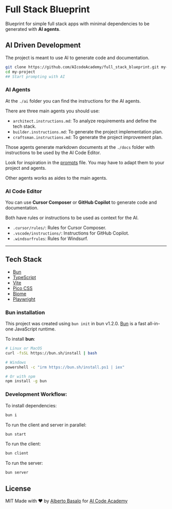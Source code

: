 # Full Stack Blueprint

Blueprint for simple full stack apps with minimal dependencies to be generated with **AI agents**.

## AI Driven Development

The project is meant to use AI to generate code and documentation.

```bash
git clone https://github.com/AIcodeAcademy/full_stack_blueprint.git my-project
cd my-project
## Start prompting with AI
```

### AI Agents

At the `./ai` folder you can find the instructions for the AI agents.

There are three main agents you should use:

- `architect.instructions.md`: To analyze requirements and define the tech stack.
- `builder.instructions.md`: To generate the project implementation plan.
- `craftsman.instructions.md`: To generate the project improvement plan.

Those agents generate markdown documents at the `./docs` folder with instructions to be used by the AI Code Editor.

Look for inspiration in the [prompts](./ai/prompts.md) file. You may have to adapt them to your project and agents.

Other agents works as aides to the main agents.

### AI Code Editor

You can use **Cursor Composer** or **GitHub Copilot** to generate code and documentation.

Both have rules or instructions to be used as context for the AI.

- `.cursor/rules/`: Rules for Cursor Composer.
- `.vscode/instructions/`: Instructions for GitHub Copilot.
- `.windsurfrules`: Rules for Windsurf.

---

## Tech Stack

- [Bun](https://bun.sh/)
- [TypeScript](https://www.typescriptlang.org/)
- [Vite](https://vitejs.dev/)
- [Pico CSS](https://picocss.com/)
- [Biome](https://biomejs.dev/)
- [Playwright](https://playwright.dev/)

### Bun installation

This project was created using `bun init` in bun v1.2.0.
[Bun](https://bun.sh) is a fast all-in-one JavaScript runtime.

To install **bun**:

```bash
# Linux or MacOS
curl -fsSL https://bun.sh/install | bash

# Windows
powershell -c "irm https://bun.sh/install.ps1 | iex"

# Or with npm
npm install -g bun
```

### Development Workflow:

To install dependencies:

```bash
bun i 
```

To run the client and server in parallel:

```bash
bun start
```

To run the client:

```bash
bun client
```

To run the server:

```bash
bun server
```

## License

MIT Made with ❤️ by [Alberto Basalo](https://albertobasalo.dev) for [AI Code Academy](https://aicode.academy)
